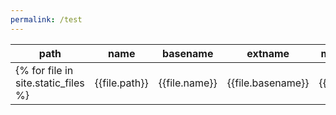 ```yaml
---
permalink: /test
---
```


|path|name|basename|extname|modified_time|permalink|
|-|-|-|-|-|-|
{% for file in site.static_files %}|{{file.path}}|{{file.name}}|{{file.basename}}|{{file.extname}}|{{file.modified_time | date:"%H:%m"}}|{{file.permalink}}|{% endfor %}

